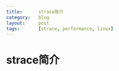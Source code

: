 ```yaml
---
title:      strace简介
category:   blog
layout:     post
tags:       [strace, performance, linux]
---
```


strace简介
======================
